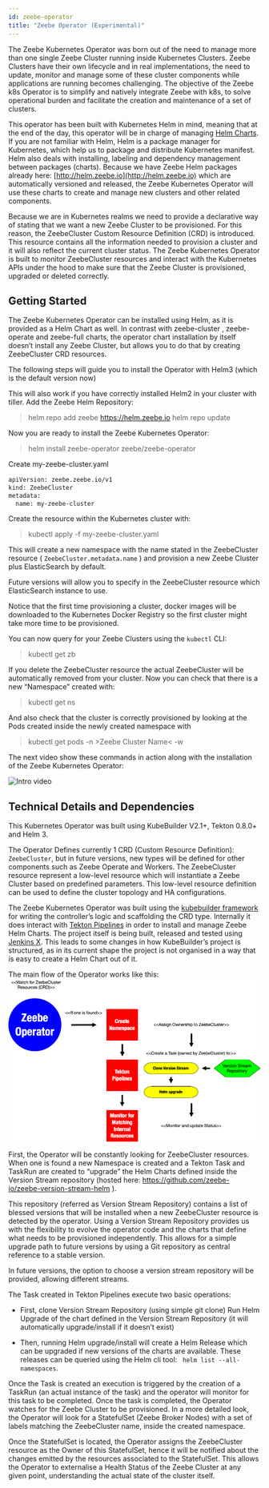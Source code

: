 ```yaml
---
id: zeebe-operator
title: "Zeebe Operator (Experimental)"
---
```


The Zeebe Kubernetes Operator was born out of the need to manage more than one single Zeebe Cluster running inside Kubernetes Clusters. Zeebe Clusters have their own lifecycle and in real implementations, the need to update, monitor and manage some of these cluster components while applications are running becomes challenging. The objective of the Zeebe k8s Operator is to simplify and natively integrate Zeebe with k8s, to solve operational burden and facilitate the creation and maintenance of a set of clusters. 

This operator has been built with Kubernetes Helm in mind, meaning that at the end of the day, this operator will be in charge of managing [Helm Charts](https://github.com/helm/helm). If you are not familiar with Helm, Helm is a package manager for Kubernetes, which help us to package and distribute Kubernetes manifest. Helm also deals with installing, labeling and dependency management between packages (charts). Because we have Zeebe Helm packages already here: [http://helm.zeebe.io](http://helm.zeebe.io) which are automatically versioned and released, the Zeebe Kubernetes Operator will use these charts to create and manage new clusters and other related components. 


Because we are in Kubernetes realms we need to provide a declarative way of stating that we want a new Zeebe Cluster to be provisioned. For this reason, the ZeebeCluster Custom Resource Definition (CRD) is introduced. This resource contains all the information needed to provision a cluster and it will also reflect the current cluster status. The Zeebe Kubernetes Operator is built to monitor ZeebeCluster resources and interact with the Kubernetes APIs under the hood to make sure that the Zeebe Cluster is provisioned, upgraded or deleted correctly.

## Getting Started

The Zeebe Kubernetes Operator can be installed using Helm, as it is provided as a Helm Chart as well. In contrast with zeebe-cluster , zeebe-operate and zeebe-full charts, the operator chart installation by itself doesn’t install any Zeebe Cluster, but allows you to do that by creating ZeebeCluster CRD resources. 

The following steps will guide you to install the Operator with Helm3  (which is the default version now)

This will also work if you have correctly installed Helm2 in your cluster with tiller.
Add the Zeebe Helm Repository:

> helm repo add zeebe https://helm.zeebe.io
> helm repo update

Now you are ready to install the Zeebe Kubernetes Operator:

> helm install zeebe-operator zeebe/zeebe-operator

Create my-zeebe-cluster.yaml

```
apiVersion: zeebe.zeebe.io/v1
kind: ZeebeCluster
metadata:
  name: my-zeebe-cluster
```

Create the resource within the Kubernetes cluster with:

> kubectl apply -f my-zeebe-cluster.yaml


This will create a new namespace with the name stated in the ZeebeCluster resource ( `ZeebeCluster.metadata.name` ) and provision a new Zeebe Cluster plus ElasticSearch by default.

Future versions will allow you to specify in the ZeebeCluster resource which ElasticSearch instance to use. 

Notice that the first time provisioning a cluster, docker images will  be downloaded to the Kubernetes Docker Registry so the first cluster might take more time to be provisioned. 

You can now query for your Zeebe Clusters using the `kubectl` CLI:

> kubectl get zb

If you delete the ZeebeCluster resource the actual ZeebeCluster will be automatically removed from your cluster. 
Now you can check that there is a new “Namespace” created with:

> kubectl get ns

And also check that the cluster is correctly provisioned by looking at the Pods created inside the newly created namespace with

> kubectl get pods -n &gt;Zeebe Cluster Name&lt; -w

The next video show these commands in action along with the installation of the Zeebe Kubernetes Operator:

![Intro video](https://www.youtube.com/watch?v=U-crhMfuJgY)


## Technical Details and Dependencies

This Kubernetes Operator was built using KubeBuilder V2.1+, Tekton 0.8.0+ and Helm 3.

The Operator Defines currently 1 CRD (Custom Resource Definition): `ZeebeCluster`, but in future versions, new types will be defined for other components such as Zeebe Operate and Workers.  The ZeebeCluster resource represent a low-level resource which will instantiate a Zeebe Cluster based on predefined parameters. This low-level resource definition can be used to define the cluster topology and HA configurations.

The Zeebe Kubernetes Operator was built using the [kubebuilder framework](https://github.com/kubernetes-sigs/kubebuilder) for writing the controller’s logic and scaffolding the CRD type. Internally it does interact with [Tekton Pipelines](https://github.com/tektoncd/pipeline) in order to install and manage Zeebe Helm Charts.  The project itself is being built, released and tested using [Jenkins X](https://jenkins-x.io/). This leads to some changes in how KubeBuilder’s project is structured, as in its current shape the project is not organised in a way that is easy to create a Helm Chart out of it.

The main flow of the Operator works like this: 
![Flow](assets/zeebe-operator-flow.png)


First, the Operator will be constantly looking for ZeebeCluster resources. When one is found a new Namespace is created and a Tekton Task and TaskRun are created to “upgrade” the Helm Charts defined inside the Version Stream repository (hosted here: https://github.com/zeebe-io/zeebe-version-stream-helm ).

This repository (referred as Version Stream Repository) contains a list of blessed versions that will be installed when a new ZeebeCluster resource is detected by the operator. Using a Version Stream Repository provides us with the flexibility to evolve the operator code and the charts that define what needs to be provisioned independently. This allows for a simple upgrade path to future versions by using a Git repository as central reference to a stable version.

In future versions, the option to choose a version stream repository will be provided, allowing different streams.

The Task created in Tekton Pipelines execute two basic operations:

- First, clone Version Stream Repository (using simple git clone)
Run Helm Upgrade of the chart defined in the Version Stream Repository (it will automatically upgrade/install if it doesn’t exist)

- Then, running Helm upgrade/install will create a Helm Release which can be upgraded if new versions of the charts are available. These releases can be queried using the Helm cli tool: ` helm list --all-namespaces`.

Once the Task is created an execution is triggered by the creation of a TaskRun (an actual instance of the task) and the operator will monitor for this task to be completed. Once the task is completed, the Operator watches for the Zeebe Cluster to be provisioned. In a more detailed look, the Operator will look for a StatefulSet (Zeebe Broker Nodes) with a set of labels matching the ZeebeCluster name, inside the created namespace.

Once the StatefulSet is located, the Operator assigns the ZeebeCluster resource as the Owner of this StatefulSet, hence it will be notified about the changes emitted by the resources associated to the StatefulSet. This allows the Operator to externalise a Health Status of the Zeebe Cluster at any given point, understanding the actual state of the cluster itself.

